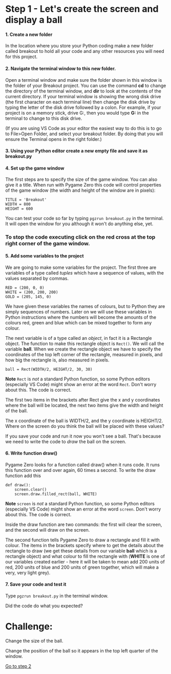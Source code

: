 # Step 1 - Let's create the screen and display a ball

#### 1. Create a new folder

   In the location where you store your Python coding make a new folder called breakout to hold all your code and any other resources you will need for this project.

#### 2. Navigate the terminal window to this new folder.

   Open a terminal window and make sure the folder shown in this window is the folder of your Breakout project. You can use the command **cd** to change the directory of the terminal window, and **dir** to look at the contents of the current directory. If your terminal window is showing the wrong disk drive (the first character on each terminal line) then change the disk drive by typing the letter of the disk drive followed by a colon. For example, if your project is on a memory stick, drive G:, then you would type **G:** in the terminal to change to this disk drive.

   (If you are using VS Code as your editor the easiest way to do this is to go to File>Open Folder, and select your breakout folder. By doing that you will ensure the Terminal opens in the right folder.)

#### 3. Using your Python editor create a new empty file and save it as breakout.py

#### 4. Set up the game window

   The first steps are to specify the size of the game window. You can also give it a title. When run with Pygame Zero this code will control properties of the game window (the width and height of the window are in pixels):

   ```
   TITLE = 'Breakout'
   WIDTH = 800
   HEIGHT = 600
   ```
   You can test your code so far by typing ```pgzrun breakout.py``` in the terminal. It will open the window for you although it won't do anything else, yet.

###   To stop the code executing click on the red cross at the top right corner of the game window.

#### 5. Add some variables to the project

   We are going to make some variables for the project. The first three are variables of a type called *tuples* which have a sequence of values, with the values separated by commas.

   ```
   RED = (200, 0, 0)
   WHITE = (200, 200, 200)
   GOLD = (205, 145, 0)
   ```
   We have given these variables the names of colours, but to Python they are simply sequences of numbers. Later on we will use these variables in Python instructions where the numbers will become the amounts of the colours red, green and blue which can be mixed together to form any colour.

   The next variable is of a type called an *object*, in fact it is a Rectangle object. The function to make this rectangle object is ```Rect()```. We will call the variable **ball**. When we create the rectangle object we have to specify the coordinates of the top left corner of the rectangle, measured in pixels, and how big the rectangle is, also measured in pixels.
   ```
   ball = Rect(WIDTH/2, HEIGHT/2, 30, 30)
   ```
   **Note** ```Rect``` is *not* a standard Python function, so some Python editors (especially VS Code) might show an error at the word ```Rect```. Don't worry about this. The code is correct.

   The first two items in the brackets after Rect give the x and y coordinates where the ball will be located, the next two items give the width and height of the ball.

   The x coordinate of the ball is WIDTH/2, and the y coordinate is HEIGHT/2. Where on the screen do you think the ball will be placed with these values?

   If you save your code and run it now you won't see a ball. That's because we need to write the code to *draw* the ball on the screen.

#### 6. Write function **draw()**

   Pygame Zero looks for a function called draw() when it runs code. It runs this function over and over again, 60 times a second.    To write the draw function add this
   ```  
   def draw():
       screen.clear()
       screen.draw.filled_rect(ball, WHITE)
   ```
   **Note** ```screen``` is *not* a standard Python function, so some Python editors (especially VS Code) might show an error at the word ```screen```. Don't worry about this. The code is correct.

   Inside the draw function are two commands: the first will clear the screen, and the second will draw on the screen.

   The second function tells Pygame Zero to draw a rectangle and fill it with colour. The items in the brackets specify where to get the details about the rectangle to draw (we get these details from our variable **ball** which is a rectangle object) and what colour to fill the rectangle with (**WHITE** is one of our variables created earlier - here it will be taken to mean add 200 units of red, 200 units of blue and 200 units of green together, which will make a very, very light grey). 

#### 7. Save your code and test it

   Type ```pgzrun breakout.py``` in the terminal window.

   Did the code do what you expected?

Challenge:
==========

Change the size of the ball.

Change the position of the ball so it appears in the top left quarter of the window.

[Go to step 2](../step02-bat_and_movement)


